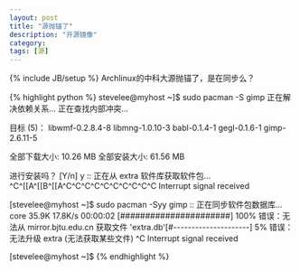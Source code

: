 ```yaml
---
layout: post
title: "源抛锚了"
description: "开源镜像"
category: 
tags: [源]
---
```

{% include JB/setup %}
Archlinux的中科大源抛锚了，是在同步么？

{% highlight python %}
stevelee@myhost ~]$ sudo pacman -S gimp
正在解决依赖关系...
正在查找内部冲突...

目标 (5)： libwmf-0.2.8.4-8  libmng-1.0.10-3  babl-0.1.4-1  gegl-0.1.6-1
gimp-2.6.11-5

全部下载大小:   10.26 MB
全部安装大小:  61.56 MB

进行安装吗？ [Y/n] y
:: 正在从 extra 软件库获取软件包...
^C^[[A^[[B^[[A^C^C^C^C^C^C^C^C^C^C
Interrupt signal received

[stevelee@myhost ~]$ sudo pacman -Syy gimp
:: 正在同步软件包数据库...
core                     35.9K   17.8K/s 00:00:02 [######################] 100%
错误：无法从 mirror.bjtu.edu.cn 获取文件 'extra.db'[#---------------------]   5%
错误：无法升级 extra (无法获取某些文件)
^C
Interrupt signal received

[stevelee@myhost ~]$
{% endhighlight %}
